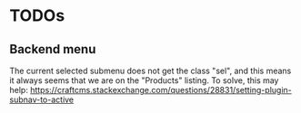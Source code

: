 # TODOs

## Backend menu
The current selected submenu does not get the class "sel", and this means it always seems that we are on the "Products" listing.
To solve, this may help: https://craftcms.stackexchange.com/questions/28831/setting-plugin-subnav-to-active
